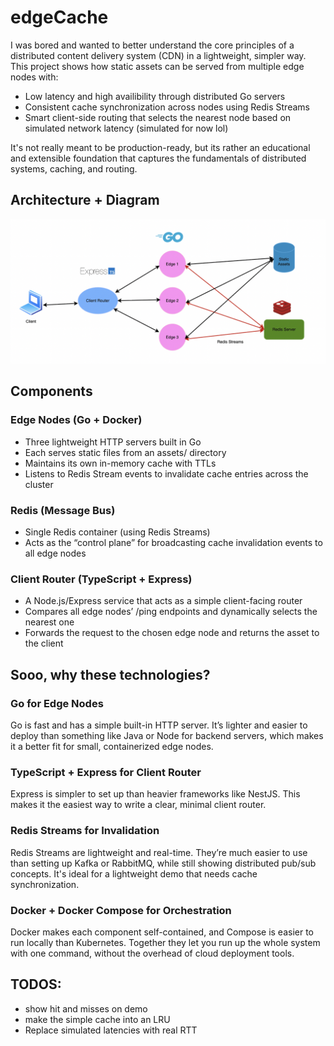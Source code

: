 # edgeCache

I was bored and wanted to better understand the core principles of a distributed content delivery system (CDN) in a lightweight, simpler way. This project shows how static assets can be served from multiple edge nodes with:
* Low latency and high availibility through distributed Go servers
* Consistent cache synchronization across nodes using Redis Streams
* Smart client-side routing that selects the nearest node based on simulated network latency (simulated for now lol)

It's not really meant to be production-ready, but its rather an educational and extensible foundation that captures the fundamentals of distributed systems, caching, and routing.

## Architecture + Diagram

![Architecture Diagram](Diagram.png)

## Components

### Edge Nodes (Go + Docker)
* Three lightweight HTTP servers built in Go
* Each serves static files from an assets/ directory
* Maintains its own in-memory cache with TTLs
* Listens to Redis Stream events to invalidate cache entries across the cluster

### Redis (Message Bus)
* Single Redis container (using Redis Streams)
* Acts as the “control plane” for broadcasting cache invalidation events to all edge nodes

### Client Router (TypeScript + Express)
* A Node.js/Express service that acts as a simple client-facing router
* Compares all edge nodes’ /ping endpoints and dynamically selects the nearest one
* Forwards the request to the chosen edge node and returns the asset to the client

## Sooo, why these technologies?

### Go for Edge Nodes
Go is fast and has a simple built-in HTTP server. It’s lighter and easier to deploy than something like Java or Node for backend servers, which makes it a better fit for small, containerized edge nodes.

### TypeScript + Express for Client Router
Express is simpler to set up than heavier frameworks like NestJS. This makes it the easiest way to write a clear, minimal client router.

### Redis Streams for Invalidation
Redis Streams are lightweight and real-time. They’re much easier to use than setting up Kafka or RabbitMQ, while still showing distributed pub/sub concepts. It's ideal for a lightweight demo that needs cache synchronization.

### Docker + Docker Compose for Orchestration
Docker makes each component self-contained, and Compose is easier to run locally than Kubernetes. Together they let you run up the whole system with one command, without the overhead of cloud deployment tools.


## TODOS:
- show hit and misses on demo
- make the simple cache into an LRU
- Replace simulated latencies with real RTT